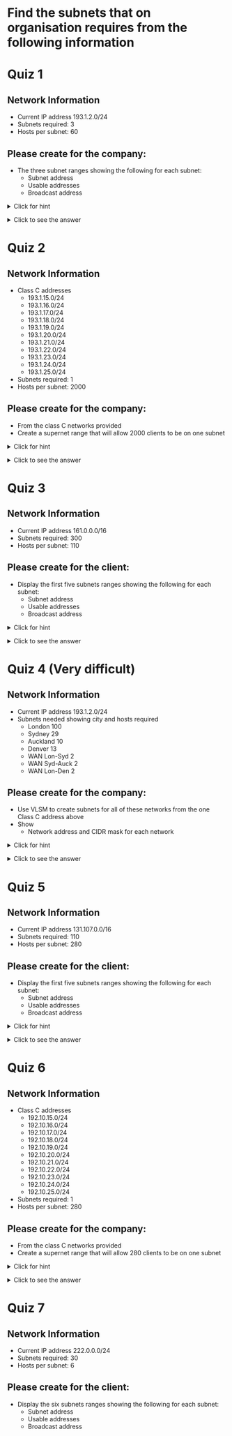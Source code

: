 # Find the subnets that on organisation requires from the following information

# Quiz 1

## Network Information
- Current IP address 193.1.2.0/24
- Subnets required:  3
- Hosts per subnet: 60

## Please create for the company:
- The three subnet ranges showing the following for each subnet:
  - Subnet address
  - Usable addresses
  - Broadcast address

<details><summary>Click for hint</summary><Strong> 

``` 
HINT
```
</Strong></details> 
<details><summary>Click to see the answer</summary><Strong> 
   
```
Mask SubnetID    FirstValidIP LastValidIP BroadcastIP HostsPerSubnet Subnet TotalSubnets
---- --------    ------------ ----------- ----------- -------------- ------ ------------
  26 193.1.2.0   193.1.2.1    193.1.2.62  193.1.2.63              62      1            4
  26 193.1.2.64  193.1.2.65   193.1.2.126 193.1.2.127             62      2            4
  26 193.1.2.128 193.1.2.129  193.1.2.190 193.1.2.191             62      3            4
  26 193.1.2.192 193.1.2.193  193.1.2.254 193.1.2.255             62      4            4

```
</Strong></details> 


# Quiz 2

## Network Information
- Class C addresses 
  - 193.1.15.0/24
  - 193.1.16.0/24
  - 193.1.17.0/24
  - 193.1.18.0/24
  - 193.1.19.0/24
  - 193.1.20.0/24
  - 193.1.21.0/24
  - 193.1.22.0/24
  - 193.1.23.0/24
  - 193.1.24.0/24
  - 193.1.25.0/24
- Subnets required:  1 
- Hosts per subnet: 2000

## Please create for the company:
- From the class C networks provided
- Create a supernet range that will allow 2000 clients to be on one subnet

<details><summary>Click for hint</summary><Strong> 

``` 
HINT
```
</Strong></details> 
<details><summary>Click to see the answer</summary><Strong> 
   
```
ANSWER
```
</Strong></details> 

# Quiz 3

## Network Information
- Current IP address 161.0.0.0/16
- Subnets required:  300
- Hosts per subnet: 110

## Please create for the client:
- Display the first five subnets ranges showing the following for each subnet:
  - Subnet address
  - Usable addresses
  - Broadcast address

<details><summary>Click for hint</summary><Strong> 

``` 
HINT
```
</Strong></details> 
<details><summary>Click to see the answer</summary><Strong> 
   
```
ANSWER
```
</Strong></details> 

# Quiz 4 (Very difficult)

## Network Information
- Current IP address 193.1.2.0/24
- Subnets needed showing city and hosts required
  - London 100
  - Sydney 29
  - Auckland 10
  - Denver 13
  - WAN Lon-Syd 2
  - WAN Syd-Auck 2
  - WAN Lon-Den 2

## Please create for the company:
- Use VLSM to create subnets for all of these networks from the one Class C address above
- Show 
  - Network address and CIDR mask for each network

<details><summary>Click for hint</summary><Strong> 

``` 
HINT
```
</Strong></details> 
<details><summary>Click to see the answer</summary><Strong> 
   
```
ANSWER
```
</Strong></details> 

# Quiz 5

## Network Information
- Current IP address 131.107.0.0/16
- Subnets required:  110
- Hosts per subnet: 280

## Please create for the client:
- Display the first five subnets ranges showing the following for each subnet:
  - Subnet address
  - Usable addresses
  - Broadcast address

<details><summary>Click for hint</summary><Strong> 

``` 
HINT
```
</Strong></details> 
<details><summary>Click to see the answer</summary><Strong> 
   
```
ANSWER
```
</Strong></details> 

# Quiz 6

## Network Information
- Class C addresses 
  - 192.10.15.0/24
  - 192.10.16.0/24
  - 192.10.17.0/24
  - 192.10.18.0/24
  - 192.10.19.0/24
  - 192.10.20.0/24
  - 192.10.21.0/24
  - 192.10.22.0/24
  - 192.10.23.0/24
  - 192.10.24.0/24
  - 192.10.25.0/24
- Subnets required:  1 
- Hosts per subnet: 280
## Please create for the company:
- From the class C networks provided
- Create a supernet range that will allow 280 clients to be on one subnet

<details><summary>Click for hint</summary><Strong> 

``` 
HINT
```
</Strong></details> 
<details><summary>Click to see the answer</summary><Strong> 
   
```
ANSWER
```
</Strong></details> 

# Quiz 7

## Network Information
- Current IP address 222.0.0.0/24
- Subnets required:  30
- Hosts per subnet: 6

## Please create for the client:
- Display the six subnets ranges showing the following for each subnet:
  - Subnet address
  - Usable addresses
  - Broadcast address
